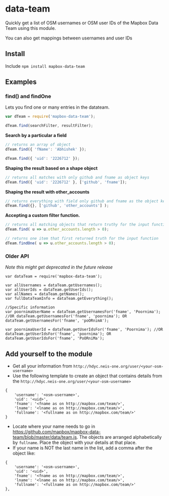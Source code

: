 # data-team
Quickly get a list of OSM usernames or OSM user IDs of the Mapbox Data Team using this module.

You can also get mappings between usernames and user IDs

## Install

Include
`npm install mapbox-data-team`


## Examples

### find() and findOne
Lets you find one or many entries in the datateam. 

``` Javascript
var dTeam = require('mapbox-data-team');

dTeam.find(searchFilter, resultFilter);
```


**Search by a particular a field**
``` Javascript
// returns an array of object
dTeam.find({ 'fName': 'Abhishek' });

dTeam.find({ 'uid': '2226712' });
```

**Shaping the result based on a shape object**
``` Javascript
// returns all matches with only github and fname as object keys
dTeam.find({ 'uid': '2226712' }, ['github', 'fname']);
```

**Shaping the result with other_accounts**
``` Javascript
// returns everything with field only github and fname as the object keys
dTeam.find({}, ['github', 'other_accounts'] );
```

**Accepting a custom filter function.**
``` Javascript
// returns all matching objects that return truthy for the input function
dTeam.find( u => u.other_accounts.length > 0);

// returns one item that first returned truth for the input function
dTeam.findOne( u => u.other_accounts.length > 0);
```

### Older API 
_Note this might get deprecated in the future release_

```
var dataTeam = require('mapbox-data-team');

var allUsernames = dataTeam.getUsernames();
var allUserIds = dataTeam.getUserIds();
var allNames = dataTeam.getNames();
var fullDataTeamInfo = dataTeam.getEverything();

//Specific information
var poornimaUserName = dataTeam.getUsernamesFor('fname', 'Poornima'); //OR dataTeam.getUsernamesFor('fname', 'poornima'); OR dataTeam.getUsernamesFor('fname', 'poORnimA');

var poornimaUserId = dataTeam.getUserIdsFor('fname', 'Poornima'); //OR dataTeam.getUserIdsFor('fname', 'poornima'); OR dataTeam.getUserIdsFor('fname', 'PoORniMa');
```

## Add yourself to the module

* Get all your information from `http://hdyc.neis-one.org/user/<your-osm-username>`
* Use the following template to create an object that contains details from the `http://hdyc.neis-one.org/user/<your-osm-username>`
```
{
    'username': '<osm-username>',
    'uid': '<uid>',
    'fname': '<fname as on http://mapbox.com/team/>',
    'lname': '<lname as on http://mapbox.com/team/>',
    'fullname': '<fullname as on http://mapbox.com/team/>'
}
```
* Locate where your name needs to go in https://github.com/mapbox/mapbox-data-team/blob/master/data/team.js. The objects are arranged alphabetically by `fullname`. Place the object with your details at that place.
* If your name is NOT the last name in the list, add a comma after the object like:
```
{
    'username': '<osm-username>',
    'uid': '<uid>',
    'fname': '<fname as on http://mapbox.com/team/>',
    'lname': '<lname as on http://mapbox.com/team/>',
    'fullname': '<fullname as on http://mapbox.com/team/>'
},
```
